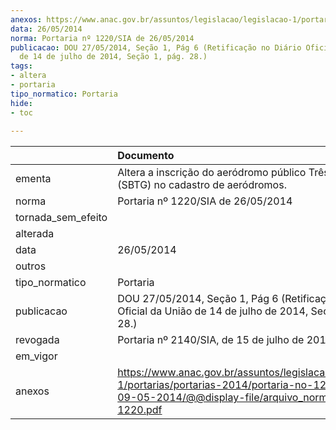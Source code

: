 ```yaml
---
anexos: https://www.anac.gov.br/assuntos/legislacao/legislacao-1/portarias/portarias-2014/portaria-no-1220-sia-de-09-05-2014/@@display-file/arquivo_norma/PA2014-1220.pdf
data: 26/05/2014
norma: Portaria nº 1220/SIA de 26/05/2014
publicacao: DOU 27/05/2014, Seção 1, Pág 6 (Retificação no Diário Oficial da União
  de 14 de julho de 2014, Seção 1, pág. 28.)
tags:
- altera
- portaria
tipo_normatico: Portaria
hide: 
- toc 
 
---
```


|                    | Documento                                                                                                                                                         |
|:-------------------|:------------------------------------------------------------------------------------------------------------------------------------------------------------------|
| ementa             | Altera a inscrição do aeródromo público Três Lagoas (SBTG) no cadastro de aeródromos.                                                                             |
| norma              | Portaria nº 1220/SIA de 26/05/2014                                                                                                                                |
| tornada_sem_efeito |                                                                                                                                                                   |
| alterada           |                                                                                                                                                                   |
| data               | 26/05/2014                                                                                                                                                        |
| outros             |                                                                                                                                                                   |
| tipo_normatico     | Portaria                                                                                                                                                          |
| publicacao         | DOU 27/05/2014, Seção 1, Pág 6 (Retificação no Diário Oficial da União de 14 de julho de 2014, Seção 1, pág. 28.)                                                 |
| revogada           | Portaria nº 2140/SIA, de 15 de julho de 2019.                                                                                                                     |
| em_vigor           |                                                                                                                                                                   |
| anexos             | https://www.anac.gov.br/assuntos/legislacao/legislacao-1/portarias/portarias-2014/portaria-no-1220-sia-de-09-05-2014/@@display-file/arquivo_norma/PA2014-1220.pdf |